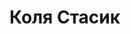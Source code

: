 <!DOCTYPE html>
<html lang="en">
<head>
	<meta charset="UTF-8">
	<title>Коля Стасик</title>
</head>
<body>
	<h1>Коля Стасик</h1>
</body>
</html>